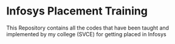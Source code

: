 # Infosys Placement Training 

This Repository contains all the codes that have been taught and implemented by my college (SVCE) for getting placed in Infosys